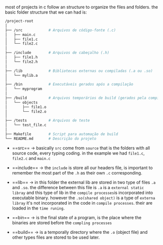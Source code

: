 most of projects in c follow an structure to organize the files and folders. the basic folder structure that we can had is:
```bash
/project-root
│
├── /src            # Arquivos de código-fonte (.c)
│   ├── main.c
│   ├── file1.c
│   └── file2.c
│
├── /include        # Arquivos de cabeçalho (.h)
│   ├── file1.h
│   └── file2.h
│
├── /lib            # Bibliotecas externas ou compiladas (.a ou .so)
│   └── mylib.a
│
├── /bin            # Executáveis gerados após a compilação
│   └── myprogram
│
├── /build          # Arquivos temporários de build (gerados pela compilação)
│   └── objects
│       ├── file1.o
│       └── file2.o
│
├── /tests          # Arquivos de teste
│   └── test_file.c
│
├── Makefile        # Script para automação de build
└── README.md       # Descrição do projeto
```

- ==src== -> basically `src` come from `source` that is the folders with all source code, every typing coding. in the example we had `file1.c`, `file2.c` and `main.c`

- ==include== -> the `include` is store all our headers file, is important to remember the most part of the `.h` as their own `.c` corresponding. 

- ==lib== -> in this folder the external lib are stored in two type of files `.a` and `.so`. the difference between this file is `.a` is a `external static libray` and this type of lib in the `compile processes`is incorporated into executable binary. however the `.so(shared object)` is a type of `externa libray` it's not incorporated in the code in `compile processes`. their are loaded in the `time runing`.

- ==bin== -> is the final state of a program, is the place where the binaries are stored before the `compling processes`

- ==build== -> is a temporally directory where the `.o` (object file) and other types files are stored to be used later.
